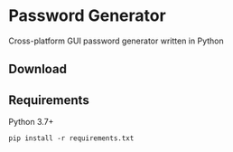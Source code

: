 # Password Generator

Cross-platform GUI password generator written in Python

## Download

## Requirements

Python 3.7+

`pip install -r requirements.txt`
